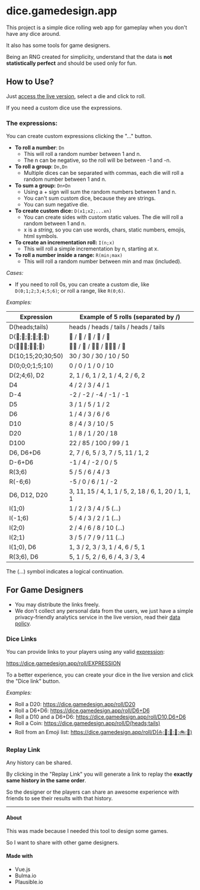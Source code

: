 # dice.gamedesign.app

This project is a simple dice rolling web app for gameplay when you don't have any dice around.

It also has some tools for game designers.

Being an RNG created for simplicity, understand that the data is **not statistically perfect** and should be used only for fun.

## How to Use?

Just [access the live version](https://dice.gamedesign.app), select a die and click to roll.

If you need a custom dice use the expressions.

### The expressions:

You can create custom expressions clicking the "..." button.

- **To roll a number**: `Dn` 
    - This will roll a random number between 1 and n.
    - The n can be negative, so the roll will be between -1 and -n.
- **To roll a group**: `Dn,Dn`
    - Multiple dices can be separated with commas, each die will roll a random number between 1 and n.
- **To sum a group:** `Dn+Dn`
    - Using a + sign will sum the random numbers between 1 and n.
    - You can't sum custom dice, because they are strings.
    - You can sum negative die.
- **To create custom dice:** `D(x1;x2;...xn)`
    - You can create sides with custom static values. The die will roll a random between 1 and n.
    - x is a _string_, so you can use words, chars, static numbers, emojis, html symbols.
- **To create an incrementation roll:** `I(n;x)`
   - This will roll a simple incrementation by n, starting at x.
- **To roll a number inside a range:** `R(min;max)`
    - This will roll a random number between min and max (included).

_Cases:_
- If you need to roll 0s, you can create a custom die, like `D(0;1;2;3;4;5;6)`; or roll a range, like `R(0;6)`.

_Examples:_

Expression | Example of 5 rolls (separated by /)
------------ | -------------
D(heads;tails) | heads / heads / tails / heads / tails
D(🍉;🍋;🍌;🍍;🍎;🍓) | 🍉 / 🍉 / 🍍 / 🍎 / 🍓
D(🍉🍎🍓;🍋🍌;🍍) | 🍋🍌 / 🍍 / 🍋🍌 / 🍉🍎🍓 / 🍍
D(10;15;20;30;50) | 30 / 30 / 30 / 10 / 50
D(0;0;0;1;5;10) | 0 / 0 / 1 / 0 / 10 
D(2;4;6), D2 | 2, 1 / 6, 1 / 2, 1 / 4, 2 / 6, 2
D4 | 4 / 2 / 3 / 4 / 1
D-4 | -2 / -2 / -4 / -1 / -1
D5 | 3 / 1 / 5 / 1 / 2 
D6 | 1 / 4 / 3 / 6 / 6
D10 | 8 / 4 / 3 / 10 / 5
D20 | 1 / 8 / 1 / 20 / 18
D100 | 22 / 85 / 100 / 99 / 1
D6, D6+D6 | 2, 7 / 6, 5 / 3, 7 / 5, 11 / 1, 2
D-6+D6 | -1 / 4 / -2 / 0 / 5
R(3;6) | 5 / 5 / 6 / 4 / 3
R(-6;6) | -5 / 0 / 6 / 1 / -2
D6, D12, D20 | 3, 11, 15 / 4, 1, 1 / 5, 2, 18 / 6, 1, 20 / 1, 1, 1
I(1;0) | 1 / 2 / 3 / 4 / 5 (...)
I(-1;6) | 5 / 4 / 3 / 2 / 1 (...)
I(2;0) | 2 / 4 / 6 / 8 / 10 (...)
I(2;1) | 3 / 5 / 7 / 9 / 11 (...)
I(1;0), D6 | 1, 3 / 2, 3 / 3, 1 / 4, 6 / 5, 1
R(3;6), D6 | 5, 1 / 5, 2 / 6, 6 / 4, 3 / 3, 4

The (...) symbol indicates a logical continuation.

## For Game Designers

- You may distribute the links freely.
- We don't collect any personal data from the users, we just have a simple privacy-friendly analytics service in the live version, read their [data policy](https://plausible.io/data-policy).

### Dice Links
You can provide links to your players using any valid [expression](#the-expressions):

https://dice.gamedesign.app/roll/EXPRESSION

To a better experience, you can create your dice in the live version and click the "Dice link" button.

_Examples:_ 

- Roll a D20: https://dice.gamedesign.app/roll/D20
- Roll a D6+D6: https://dice.gamedesign.app/roll/D6+D6
- Roll a D10 and a D6+D6: https://dice.gamedesign.app/roll/D10,D6+D6
- Roll a Coin: https://dice.gamedesign.app/roll/D(heads;tails)
- Roll from an Emoji list: https://dice.gamedesign.app/roll/D(⛵;🚄;🚚;🚗;🚲;🛫)

### Replay Link

Any history can be shared.

By clicking in the "Replay Link" you will generate a link to replay the **exactly same history in the same order**.

So the designer or the players can share an awesome experience with friends to see their results with that history.

---

#### About

This was made because I needed this tool to design some games.

So I want to share with other game designers.

#### Made with

- Vue.js
- Bulma.io
- Plausible.io

